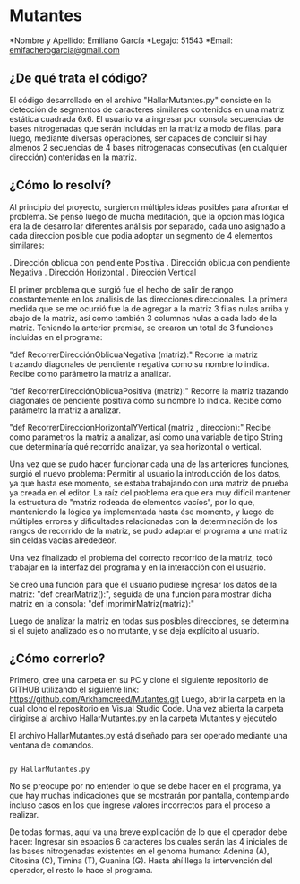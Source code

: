 # Mutantes
*Nombre y Apellido:  Emiliano García
*Legajo:  51543
*Email:  emifacherogarcia@gmail.com

## ¿De qué trata el código?

El código desarrollado en el archivo "HallarMutantes.py" consiste en la detección de segmentos de caracteres similares contenidos en una matriz estática cuadrada 6x6.
El usuario va a ingresar por consola secuencias de bases nitrogenadas que serán incluidas en la matriz a modo de filas, para luego, mediante diversas operaciones,
ser capaces de concluir si hay almenos 2 secuencias de 4 bases nitrogenadas consecutivas (en cualquier dirección) contenidas en la matriz.

## ¿Cómo lo resolví?

Al principio del proyecto, surgieron múltiples ideas posibles para afrontar el problema. Se pensó luego de mucha meditación, que la opción más lógica era la de desarrollar diferentes análisis por separado, cada uno asignado a cada direccion posible que podia adoptar un segmento de 4 elementos similares:

. Dirección oblicua con pendiente Positiva
. Dirección oblicua con pendiente Negativa
. Dirección Horizontal
. Dirección Vertical

El primer problema que surgió fue el hecho de salir de rango constantemente en los análisis de las direcciones direccionales. La primera medida que se me ocurrió fue la de agregar a la matriz 3 filas nulas arriba y abajo de la matriz, así como también 3 columnas nulas a cada lado de la matriz. 
Teniendo la anterior premisa, se crearon un total de 3 funciones incluidas en el programa:

"def RecorrerDirecciónOblicuaNegativa (matriz):"  Recorre la matriz trazando diagonales de pendiente negativa como su nombre lo indica. Recibe como parámetro la matriz a analizar.

"def RecorrerDirecciónOblicuaPositiva (matriz):"  Recorre la matriz trazando diagonales de pendiente positiva como su nombre lo indica. Recibe como parámetro la matriz a analizar.

"def RecorrerDireccionHorizontalYVertical (matriz , direccion):" Recibe como parámetros la matriz a analizar,  así como una variable de tipo String que determinaría qué recorrido analizar, ya sea horizontal o vertical.

Una vez que se pudo hacer funcionar cada una de las anteriores funciones, surgió el nuevo problema: Permitir al usuario la introducción de los datos, ya que hasta ese momento, se estaba trabajando con una matriz de prueba ya creada en el editor. La raíz del problema era que era muy difícil mantener la estructura de "matriz rodeada de elementos vacíos", por lo que, manteniendo la lógica ya implementada hasta ése momento, y luego de múltiples errores y dificultades relacionadas con la determinación de los rangos de recorrido de la matriz, se pudo adaptar el programa a una matriz sin celdas vacías alrededeor.

Una vez finalizado el problema del correcto recorrido de la matriz, tocó trabajar en la interfaz del programa y en la interacción con el usuario.

Se creó una función para que el usuario pudiese ingresar los datos de la matriz: "def crearMatriz():", seguida de una función para mostrar dicha matriz en la consola: "def imprimirMatriz(matriz):"

Luego de analizar la matriz en todas sus posibles direcciones, se determina si el sujeto analizado es o no mutante, y se deja explícito al usuario.




## ¿Cómo correrlo?

Primero, cree una carpeta en su PC y clone el siguiente repositorio de GITHUB utilizando el siguiente link: https://github.com/Arkhamcreed/Mutantes.git
Luego, abrir la carpeta en la cual clono el repositorio en Visual Studio Code. Una vez abierta la carpeta dirigirse al archivo HallarMutantes.py en la carpeta Mutantes y ejecútelo

El archivo HallarMutantes.py está diseñado para ser operado mediante una ventana de comandos. 
```

py HallarMutantes.py

```
No se preocupe por no entender lo que se debe hacer en el programa, ya que hay muchas indicaciones que se mostrarán por pantalla, contemplando incluso casos en los que ingrese valores incorrectos para el proceso a realizar.

De todas formas, aquí va una breve explicación de lo que el operador debe hacer: Ingresar sin espacios 6 caracteres los cuales serán las 4 iniciales de las bases nitrogenadas existentes en el genoma humano: Adenina (A), Citosina (C), Timina (T), Guanina (G). Hasta ahí llega la intervención del operador, el resto lo hace el programa. 